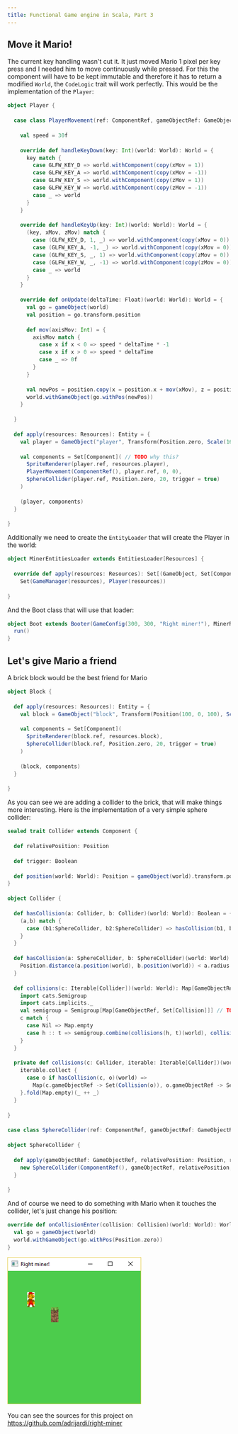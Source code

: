 ```yaml
---
title: Functional Game engine in Scala, Part 3
---
```


## Move it Mario!
The current key handling wasn't cut it. It just moved Mario 1 pixel per key press and I needed him to move continuously 
while pressed. For this the component will have to be kept immutable and therefore it has to return a modified `World`,
the `CodeLogic` trait will work perfectly. This would be the implementation of the `Player`:

```scala
object Player {

  case class PlayerMovement(ref: ComponentRef, gameObjectRef: GameObjectRef, xMov: Int, zMov: Int) extends CodeLogic {

    val speed = 30f

    override def handleKeyDown(key: Int)(world: World): World = {
      key match {
        case GLFW_KEY_D => world.withComponent(copy(xMov = 1))
        case GLFW_KEY_A => world.withComponent(copy(xMov = -1))
        case GLFW_KEY_S => world.withComponent(copy(zMov = 1))
        case GLFW_KEY_W => world.withComponent(copy(zMov = -1))
        case _ => world
      }
    }

    override def handleKeyUp(key: Int)(world: World): World = {
      (key, xMov, zMov) match {
        case (GLFW_KEY_D, 1, _) => world.withComponent(copy(xMov = 0))
        case (GLFW_KEY_A, -1, _) => world.withComponent(copy(xMov = 0))
        case (GLFW_KEY_S, _, 1) => world.withComponent(copy(zMov = 0))
        case (GLFW_KEY_W, _, -1) => world.withComponent(copy(zMov = 0))
        case _ => world
      }
    }

    override def onUpdate(deltaTime: Float)(world: World): World = {
      val go = gameObject(world)
      val position = go.transform.position

      def mov(axisMov: Int) = {
        axisMov match {
          case x if x < 0 => speed * deltaTime * -1
          case x if x > 0 => speed * deltaTime
          case _ => 0f
        }
      }

      val newPos = position.copy(x = position.x + mov(xMov), z = position.z + mov(zMov))
      world.withGameObject(go.withPos(newPos))
    }

  }

  def apply(resources: Resources): Entity = {
    val player = GameObject("player", Transform(Position.zero, Scale(16, 1, 30)))

    val components = Set[Component]( // TODO why this?
      SpriteRenderer(player.ref, resources.player),
      PlayerMovement(ComponentRef(), player.ref, 0, 0),
      SphereCollider(player.ref, Position.zero, 20, trigger = true)
    )

    (player, components)
  }

}
```

Additionally we need to create the `EntityLoader` that will create the Player in the world:

```scala
object MinerEntitiesLoader extends EntitiesLoader[Resources] {

  override def apply(resources: Resources): Set[(GameObject, Set[Component])] =
    Set(GameManager(resources), Player(resources))

}
```

And the Boot class that will use that loader:

```scala
object Boot extends Booter(GameConfig(300, 300, "Right miner!"), MinerResourceLoader, MinerEntitiesLoader) with App {
  run()
}
```

## Let's give Mario a friend
A brick block would be the best friend for Mario

```scala
object Block {

  def apply(resources: Resources): Entity = {
    val block = GameObject("block", Transform(Position(100, 0, 100), Scale(16, 1, 30)))

    val components = Set[Component](
      SpriteRenderer(block.ref, resources.block),
      SphereCollider(block.ref, Position.zero, 20, trigger = true)
    )

    (block, components)
  }

}
```

As you can see we are adding a collider to the brick, that will make things more interesting.
Here is the implementation of a very simple sphere collider:

```scala
sealed trait Collider extends Component {

  def relativePosition: Position

  def trigger: Boolean

  def position(world: World): Position = gameObject(world).transform.position + relativePosition
}

object Collider {

  def hasCollision(a: Collider, b: Collider)(world: World): Boolean = {
    (a,b) match {
      case (b1:SphereCollider, b2:SphereCollider) => hasCollision(b1, b2)(world: World)
    }
  }

  def hasCollision(a: SphereCollider, b: SphereCollider)(world: World): Boolean = {
    Position.distance(a.position(world), b.position(world)) < a.radius + b.radius
  }

  def collisions(c: Iterable[Collider])(world: World): Map[GameObjectRef, Set[Collision]] = {
    import cats.Semigroup
    import cats.implicits._
    val semigroup = Semigroup[Map[GameObjectRef, Set[Collision]]] // TODO check this works fine, maybe a little test ;)
    c match {
      case Nil => Map.empty
      case h :: t => semigroup.combine(collisions(h, t)(world), collisions(t)(world))
    }
  }

  private def collisions(c: Collider, iterable: Iterable[Collider])(world: World): Map[GameObjectRef, Set[Collision]] = {
    iterable.collect {
      case o if hasCollision(c, o)(world) =>
        Map(c.gameObjectRef -> Set(Collision(o)), o.gameObjectRef -> Set(Collision(c)))
    }.fold(Map.empty)(_ ++ _)
  }

}

case class SphereCollider(ref: ComponentRef, gameObjectRef: GameObjectRef, relativePosition: Position, radius: Float, trigger: Boolean) extends Collider

object SphereCollider {

  def apply(gameObjectRef: GameObjectRef, relativePosition: Position, radius: Float, trigger: Boolean): SphereCollider = {
    new SphereCollider(ComponentRef(), gameObjectRef, relativePosition, radius, trigger)
  }

}
```

And of course we need to do something with Mario when it touches the collider, let's just change his position:

```scala
override def onCollisionEnter(collision: Collision)(world: World): World = {
  val go = gameObject(world)
  world.withGameObject(go.withPos(Position.zero))
}
```

<img src="/images/posts/game-engine/with-block.png" alt="Mario has a friend" class="img-50" />

You can see the sources for this project on https://github.com/adrijardi/right-miner
